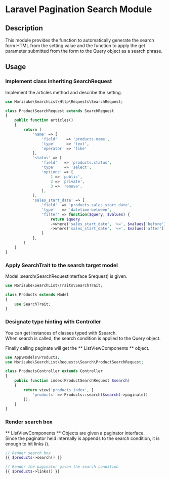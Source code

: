 # Laravel Pagination Search Module

## Description

This module provides the function to automatically generate the search form HTML from the setting value and the function to apply the get parameter submitted from the form to the Query object as a search phrase.

## Usage

### Implement class inheriting SearchRequest

Implement the articles method and describe the setting.

```php
use Morisuke\SearchList\Http\Requests\SearchRequest;

class ProductSearchRequest extends SearchRequest
{
	public function articles()
	{
		return [
			'name' => [
				'field'    => 'products.name',
				'type'     => 'text',
				'operator' => 'like'
			],
			'status' => [
				'field'   => 'products.status',
				'type'    => 'select',
				'options' => [
					1 => 'public',
					2 => 'private',
					3 => 'remove',
				],
			],
			'sales_start_date' => [
				'field'  => 'products.sales_start_date',
				'type'   => 'datetime-between',
				'filter' => function($query, $values) {
					return $query
					->where('sales_start_date', '>=', $values['before'])
					->where('sales_start_date', '<=', $values['after']);
				}
			],
		]
	}
}
```

### Apply SearchTrait to the search target model

Model::search\(SearchRequestInterface $request\) is given.

```php
use Morisuke\SearchList\Traits\SearchTrait;

class Products extends Model
{
	use SearchTrait;
}
```

### Designate type hinting with Controller

You can get instances of classes typed with $search.  
When search is called, the search condition is applied to the Query object.

Finally calling paginate will get the ** ListViewComponents ** object.

```php
use App\Models\Products;
use Morisuke\SearchList\Requests\Search\ProductSearchRequest;

class ProductsController extends Controller
{
	public function index(ProductSearchRequest $search)
	{
		return view('products.index', [
			'products' => Products::search($search)->paginate()
		]);
	}
}
```

### Render search box

** ListViewComponents ** Objects are given a paginator interface.  
Since the paginator held internally is appends to the search condition, it is enough to hit links \(\).

```php
// Render search box
{{ $products->search() }}

// Render the paginator given the search condition
{{ $products->links() }}
```



